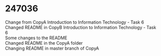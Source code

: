 # 247036

Change from CopyA Introduction to Information Technology - Task 6  
Changed README in CopyB Introduction to Information Technology - Task 6  
Some changes to the README  
Changed README in the CopyA folder  
Changing README in master branch of CopyA  

